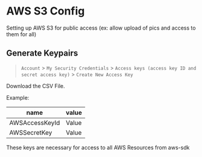# AWS S3 Config

 Setting up AWS S3 for public access (ex: allow upload of pics and access to them for all)

## Generate Keypairs

> `Account` > `My Security Credentials` > `Access keys (access key ID and secret access key)` > `Create New Access Key`

Download the CSV File.

Example: 

| name | value |
| --- | --- |
| AWSAccessKeyId | Value |
| AWSSecretKey | Value |

These keys are necessary for access to all AWS Resources from aws-sdk
